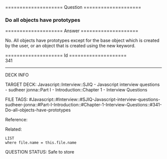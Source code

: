 ==================== Question ====================  

### Do all objects have prototypes  

==================== Answer ====================  

No. All objects have prototypes except for the base object which is created by the user, or an object that is created using the new keyword.

==================== Id ====================  
341

---

DECK INFO

TARGET DECK: Javascript::Interview::SJIQ - Javascript interview questions - sudheer jonna::Part I - Introduction::Chapter 1 - Interview Questions

FILE TAGS: #Javascript::#Interview::#SJIQ-Javascript-interview-questions-sudheer-jonna::#Part-I-Introduction::#Chapter-1-Interview-Questions::#341-Do-all-objects-have-prototypes

Reference:

Related:

```dataview
LIST
where file.name = this.file.name
```

QUESTION STATUS: Safe to store
